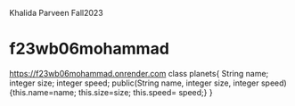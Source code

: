 Khalida Parveen 
Fall2023
# f23wb06mohammad
https://f23wb06mohammad.onrender.com
class planets{ String name; integer size; integer speed; public(String name, integer size, integer speed) {this.name=name; this.size=size; this.speed= speed;} }

